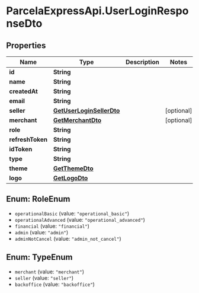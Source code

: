 # ParcelaExpressApi.UserLoginResponseDto

## Properties
Name | Type | Description | Notes
------------ | ------------- | ------------- | -------------
**id** | **String** |  | 
**name** | **String** |  | 
**createdAt** | **String** |  | 
**email** | **String** |  | 
**seller** | [**GetUserLoginSellerDto**](GetUserLoginSellerDto.md) |  | [optional] 
**merchant** | [**GetMerchantDto**](GetMerchantDto.md) |  | [optional] 
**role** | **String** |  | 
**refreshToken** | **String** |  | 
**idToken** | **String** |  | 
**type** | **String** |  | 
**theme** | [**GetThemeDto**](GetThemeDto.md) |  | 
**logo** | [**GetLogoDto**](GetLogoDto.md) |  | 

<a name="RoleEnum"></a>
## Enum: RoleEnum

* `operationalBasic` (value: `"operational_basic"`)
* `operationalAdvanced` (value: `"operational_advanced"`)
* `financial` (value: `"financial"`)
* `admin` (value: `"admin"`)
* `adminNotCancel` (value: `"admin_not_cancel"`)


<a name="TypeEnum"></a>
## Enum: TypeEnum

* `merchant` (value: `"merchant"`)
* `seller` (value: `"seller"`)
* `backoffice` (value: `"backoffice"`)

